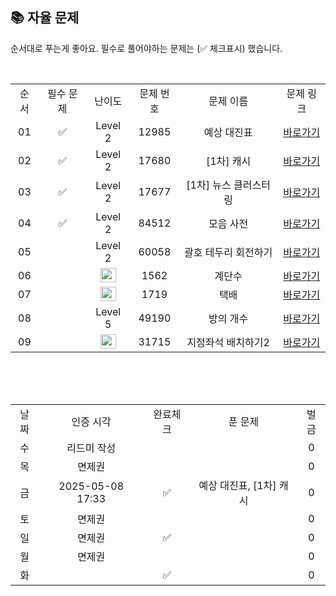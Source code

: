 
## 📚 자율 문제

순서대로 푸는게 좋아요.
필수로 풀어야하는 문제는 (✅ 체크표시) 했습니다.

<br/>
<table>
  <tr>
    <td align="center">순서</td>
    <td align="center">필수 문제</td>
    <td align="center">난이도</td>
    <td align="center">문제 번호</td>
    <td align="center">문제 이름</td>
    <td align="center">문제 링크</td>
  </tr>
   <tr>
    <td align="center">01</td>
    <td align="center">✅</td>
    <td align="center">Level 2</td>
    <td align="center">12985</td>
    <td align="center">예상 대진표</td>
    <td align="center"><a href="https://school.programmers.co.kr/learn/courses/30/lessons/12985">바로가기</a></td>
  </tr>
  <tr>
    <td align="center">02</td>
    <td align="center">✅</td>
    <td align="center">Level 2</td>
    <td align="center">17680</td>
    <td align="center">[1차] 캐시</td>
    <td align="center"><a href="https://school.programmers.co.kr/learn/courses/30/lessons/17680">바로가기</a></td>
  </tr>
   <tr>
    <td align="center">03</td>
  <td align="center">✅</td>
    <td align="center">Level 2</td>
    <td align="center">17677</td>
    <td align="center">[1차] 뉴스 클러스터링</td>
    <td align="center"><a href="https://school.programmers.co.kr/learn/courses/30/lessons/17677">바로가기</a></td>
  </tr>
  <tr>
  <td align="center">04</td>
   <td align="center">✅</td>
    <td align="center">Level 2</td>
    <td align="center">84512</td>
    <td align="center">모음 사전</td>
    <td align="center"><a href="https://school.programmers.co.kr/learn/courses/30/lessons/84512">바로가기</a></td>
  </tr>
    <tr>
  <td align="center">05</td>
   <td align="center"></td>
    <td align="center">Level 2</td>
    <td align="center">60058</td>
    <td align="center">괄호 테두리 회전하기</td>
    <td align="center"><a href="https://school.programmers.co.kr/learn/courses/30/lessons/60058">바로가기</a></td>
  </tr>
      <tr>
    <td align="center">06</td>
    <td align="center"></td>
    <td align="center"><img height="23px" width="25px" src="https://d2gd6pc034wcta.cloudfront.net/tier/15.svg"></td>
    <td align="center">1562</td>
    <td align="center">계단수</td>
    <td align="center"><a href="https://www.acmicpc.net/problem/1562">바로가기</a></td>
  </tr>
  <tr>
    <td align="center">07</td>
    <td align="center"></td>
    <td align="center"><img height="23px" width="25px" src="https://d2gd6pc034wcta.cloudfront.net/tier/13.svg"></td>
    <td align="center">1719</td>
    <td align="center">택배</td>
    <td align="center"><a href="https://www.acmicpc.net/problem/1719">바로가기</a></td>
  </tr>
  <tr>
  <td align="center">08</td>
   <td align="center"></td>
    <td align="center">Level 5</td>
    <td align="center">49190</td>
    <td align="center">방의 개수</td>
    <td align="center"><a href="https://school.programmers.co.kr/learn/courses/30/lessons/49190">바로가기</a></td>
  </tr>
  <td align="center">09</td>
   <td align="center"></td>
    <td align="center"><img height="23px" width="25px" src="https://d2gd6pc034wcta.cloudfront.net/tier/13.svg"></td>
    <td align="center">31715</td>
    <td align="center">지정좌석 배치하기2</td>
    <td align="center"><a href="https://www.acmicpc.net/problem/31715">바로가기</a></td>
  </tr>
</table>
<br/><br/>


<br>

<table>
  <tr>
    <td align="center">날짜</td>
    <td align="center">인증 시각</td>
    <td align="center">완료체크</td>
    <td align="center">푼 문제</td>
    <td align="center">벌금</td>
  </tr>
  <tr>
    <td align="center">수</td>
    <td align="center">리드미 작성</td>
    <td align="center"></td>
    <td align="center"></td>
    <td align="center">0</td>
  </tr>
  <tr>
    <td align="center">목</td>
    <td align="center">면제권</td>
    <td align="center"></td>
    <td align="center"></td>
    <td align="center">0</td>
  </tr>
  <tr>
    <td align="center">금</td>
    <td align="center">2025-05-08 17:33</td>
    <td align="center">✅</td>
    <td align="center">예상 대진표, [1차] 캐시</td>
    <td align="center">0</td>
  </tr>
  <tr>
    <td align="center">토</td>
    <td align="center">면제권</td>
    <td align="center"></td>
    <td align="center"></td>
    <td align="center">0</td>
  </tr>
    <tr>
    <td align="center">일</td>
    <td align="center">면제권</td>
    <td align="center">✅</td>
    <td align="center"></td>
    <td align="center">0</td>
  </tr>
  <tr>
    <td align="center">월</td>
    <td align="center">면제권</td>
    <td align="center"></td>
    <td align="center"></td>
    <td align="center">0</td>
  </tr>
  <tr>
    <td align="center">화</td>
    <td align="center"></td>
    <td align="center">✅</td>
    <td align="center"></td>
    <td align="center">0</td>
  </tr>
</table>

